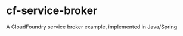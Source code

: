 cf-service-broker
=================

A CloudFoundry service broker example, implemented in Java/Spring 
